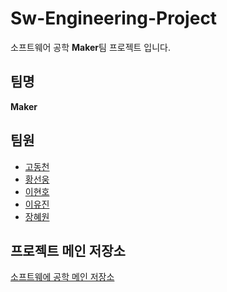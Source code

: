 # Sw-Engineering-Project
소프트웨어 공학 **Maker**팀 프로젝트 입니다.
## 팀명
**Maker**
## 팀원
- [고동천](https://github.com/cheon4050)
- [황선웅](https://github.com/SunwoongH)
- [이현호](https://github.com/LeeHyeonHo-127)
- [이유진](https://github.com/Ujin28)
- [장혜원](https://github.com/hyewoniiiii)
 
## 프로젝트 메인 저장소
[소프트웨에 공학 메인 저장소](https://github.com/JongdaeHan/SE2022_HAEA0008_2-)
